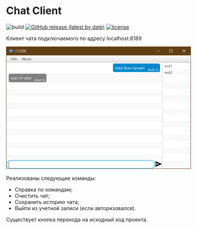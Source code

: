 # Chat Client
![build](https://img.shields.io/badge/build-passing-green)
[![GitHub release (latest by date)](https://img.shields.io/github/v/release/freewind6/Chat_client)](https://github.com/FreeWind6/Chat_client/releases)
[![license](https://img.shields.io/github/license/freeWind6/Chat_client)](https://github.com/FreeWind6/Chat_client/blob/master/LICENSE)

Клиент чата подключаемого по адресу localhost:8189

![screenshot chat](inform.png)

Реализованы следующие команды: 
* Справка по командам;
* Очистить чат;
* Сохранить историю чата;
* Выйти из учетной записи (если авторизовался).

Существует кнопка перехода на исходный код проекта.
